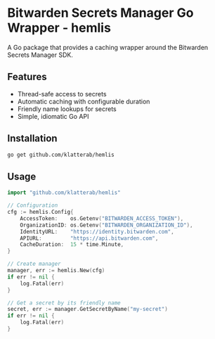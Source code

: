 # Bitwarden Secrets Manager Go Wrapper - hemlis

A Go package that provides a caching wrapper around the Bitwarden Secrets Manager SDK.

## Features

- Thread-safe access to secrets
- Automatic caching with configurable duration
- Friendly name lookups for secrets
- Simple, idiomatic Go API

## Installation

```bash
go get github.com/klatterab/hemlis
```

## Usage

```go
import "github.com/klatterab/hemlis"

// Configuration
cfg := hemlis.Config{
    AccessToken:    os.Getenv("BITWARDEN_ACCESS_TOKEN"),
    OrganizationID: os.Getenv("BITWARDEN_ORGANIZATION_ID"),
    IdentityURL:    "https://identity.bitwarden.com",
    APIURL:         "https://api.bitwarden.com",
    CacheDuration:  15 * time.Minute,
}

// Create manager
manager, err := hemlis.New(cfg)
if err != nil {
    log.Fatal(err)
}

// Get a secret by its friendly name
secret, err := manager.GetSecretByName("my-secret")
if err != nil {
    log.Fatal(err)
}
```
